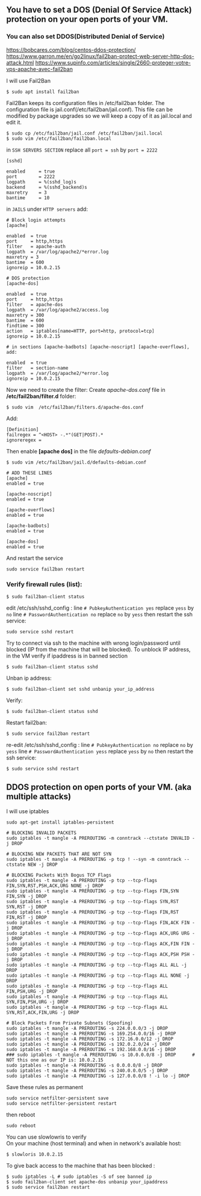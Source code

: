 ## You have to set a DOS (Denial Of Service Attack) protection on your open ports of your VM.
### You can also set DDOS(Distributed Denial of Service)
https://bobcares.com/blog/centos-ddos-protection/
https://www.garron.me/en/go2linux/fail2ban-protect-web-server-http-dos-attack.html
https://www.supinfo.com/articles/single/2660-proteger-votre-vps-apache-avec-fail2ban

I will use Fail2Ban
```
$ sudo apt install fail2ban
```
Fail2Ban keeps its configuration files in /etc/fail2ban folder. The configuration file is jail.conf(/etc/fail2ban/jail.conf).
This file can be modified by package upgrades so we will keep a copy of it as jail.local and edit it.
```
$ sudo cp /etc/fail2ban/jail.conf /etc/fail2ban/jail.local
$ sudo vim /etc/fail2ban/fail2ban.local
```
in ```SSH SERVERS SECTION```
replace all ```port = ssh``` by ```port = 2222```
```
[sshd]

enabled		= true
port		= 2222
logpath		= %(sshd_log)s
backend		= %(sshd_backend)s
maxretry	= 3
bantime		= 10
```

in ``` JAILS ``` under ```HTTP servers``` add:
```
# Block login attempts
[apache]

enabled  = true
port     = http,https
filter   = apache-auth
logpath  = /var/log/apache2/*error.log
maxretry = 3
bantime  = 600
ignoreip = 10.0.2.15

# DOS protection
[apache-dos]

enabled  = true
port     = http,https
filter   = apache-dos
logpath  = /var/log/apache2/access.log
maxretry = 300
bantime  = 600
findtime = 300
action   = iptables[name=HTTP, port=http, protocol=tcp]
ignoreip = 10.0.2.15

# in sections [apache-badbots] [apache-noscript] [apache-overflows], add:

enabled  = true
filter   = section-name
logpath  = /var/log/apache2/*error.log
ignoreip = 10.0.2.15
```
Now we need to create the filter:
Create *apache-dos.conf* file in **/etc/fail2ban/filter.d** folder:
```
$ sudo vim  /etc/fail2ban/filters.d/apache-dos.conf
```
Add:
```
[Definition]
failregex = ^<HOST> -.*"(GET|POST).*
ignoreregex =
```
Then enable **[apache dos]** in the file *defaults-debian.conf*
```
$ sudo vim /etc/fail2ban/jail.d/defaults-debian.conf

# ADD THESE LINES
[apache]
enabled = true

[apache-noscript]
enabled = true

[apache-overflows]
enabled = true

[apache-badbots]
enabled = true

[apache-dos]
enabled = true
```
And restart the service
```
sudo service fail2ban restart
```

### Verify firewall rules (list):
```
$ sudo fail2ban-client status 
```
edit /etc/ssh/sshd_config :
line ```# PubkeyAuthentication yes``` replace ```yess``` by ```no```
line ```# PasswordAuthentication no``` replace ```no``` by ```yess```
then restart the ssh service:
```
sudo service sshd restart
```
Try to connect via ssh to the machine with wrong login/password until blocked (IP from the machine that will be blocked).
To unblock IP address, in the VM verify if ipaddress is in banned section
```
$ sudo fail2ban-client status sshd
```
Unban ip address:
```
$ sudo fail2ban-client set sshd unbanip your_ip_address
```
Verify:
```
$ sudo fail2ban-client status sshd
```
Restart fail2ban:
```
$ sudo service fail2ban restart
```
re-edit /etc/ssh/sshd_config :
line ```# PubkeyAuthentication no``` replace ```no``` by ```yess```
line ```# PasswordAuthentication yess``` replace ```yess``` by ```no```
then restart the ssh service:
```
$ sudo service sshd restart
```


## DDOS protection on open ports of your VM. (aka multiple attacks)
I will use iptables
```
sudo apt-get install iptables-persistent
```

```
# BLOCKING INVALID PACKETS
sudo iptables -t mangle -A PREROUTING -m conntrack --ctstate INVALID -j DROP

# BLOCKING NEW PACKETS THAT ARE NOT SYN
sudo iptables -t mangle -A PREROUTING -p tcp ! --syn -m conntrack --ctstate NEW -j DROP

# BLOCKING Packets With Bogus TCP Flags
sudo iptables -t mangle -A PREROUTING -p tcp --tcp-flags FIN,SYN,RST,PSH,ACK,URG NONE -j DROP
sudo iptables -t mangle -A PREROUTING -p tcp --tcp-flags FIN,SYN FIN,SYN -j DROP
sudo iptables -t mangle -A PREROUTING -p tcp --tcp-flags SYN,RST SYN,RST -j DROP
sudo iptables -t mangle -A PREROUTING -p tcp --tcp-flags FIN,RST FIN,RST -j DROP
sudo iptables -t mangle -A PREROUTING -p tcp --tcp-flags FIN,ACK FIN -j DROP
sudo iptables -t mangle -A PREROUTING -p tcp --tcp-flags ACK,URG URG -j DROP
sudo iptables -t mangle -A PREROUTING -p tcp --tcp-flags ACK,FIN FIN -j DROP
sudo iptables -t mangle -A PREROUTING -p tcp --tcp-flags ACK,PSH PSH -j DROP
sudo iptables -t mangle -A PREROUTING -p tcp --tcp-flags ALL ALL -j DROP
sudo iptables -t mangle -A PREROUTING -p tcp --tcp-flags ALL NONE -j DROP
sudo iptables -t mangle -A PREROUTING -p tcp --tcp-flags ALL FIN,PSH,URG -j DROP
sudo iptables -t mangle -A PREROUTING -p tcp --tcp-flags ALL SYN,FIN,PSH,URG -j DROP
sudo iptables -t mangle -A PREROUTING -p tcp --tcp-flags ALL SYN,RST,ACK,FIN,URG -j DROP

# Block Packets From Private Subnets (Spoofing)
sudo iptables -t mangle -A PREROUTING -s 224.0.0.0/3 -j DROP
sudo iptables -t mangle -A PREROUTING -s 169.254.0.0/16 -j DROP
sudo iptables -t mangle -A PREROUTING -s 172.16.0.0/12 -j DROP
sudo iptables -t mangle -A PREROUTING -s 192.0.2.0/24 -j DROP
sudo iptables -t mangle -A PREROUTING -s 192.168.0.0/16 -j DROP
### sudo iptables -t mangle -A PREROUTING -s 10.0.0.0/8 -j DROP      # NOT this one as our IP is: 10.0.2.15
sudo iptables -t mangle -A PREROUTING -s 0.0.0.0/8 -j DROP
sudo iptables -t mangle -A PREROUTING -s 240.0.0.0/5 -j DROP
sudo iptables -t mangle -A PREROUTING -s 127.0.0.0/8 ! -i lo -j DROP
```

Save these rules as permanent
```
sudo service netfilter-persistent save
sudo service netfilter-persistent restart
```

then reboot
```
sudo reboot
```
You can use slowlowris to verify<br>
On your machine (host terminal) and when in network's available host:
```
$ slowloris 10.0.2.15
```
To give back access to the machine that has been blocked :
```
$ sudo iptables -L # sudo iptables -S of see banned ip
$ sudo fail2ban-client set apache-dos unbanip your_ipaddress
$ sudo service fail2ban restart
```
